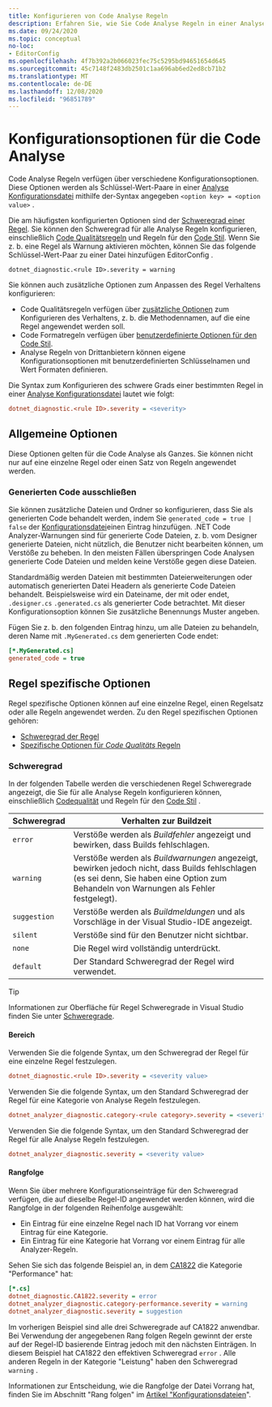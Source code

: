 ```yaml
---
title: Konfigurieren von Code Analyse Regeln
description: Erfahren Sie, wie Sie Code Analyse Regeln in einer Analyse Konfigurationsdatei konfigurieren.
ms.date: 09/24/2020
ms.topic: conceptual
no-loc:
- EditorConfig
ms.openlocfilehash: 4f7b392a2b066023fec75c5295bd94651654d645
ms.sourcegitcommit: 45c7148f2483db2501c1aa696ab6ed2ed8cb71b2
ms.translationtype: MT
ms.contentlocale: de-DE
ms.lasthandoff: 12/08/2020
ms.locfileid: "96851789"
---
```

# <a name="configuration-options-for-code-analysis"></a>Konfigurationsoptionen für die Code Analyse

Code Analyse Regeln verfügen über verschiedene Konfigurationsoptionen. Diese Optionen werden als Schlüssel-Wert-Paare in einer [Analyse Konfigurationsdatei](configuration-files.md) mithilfe der-Syntax angegeben `<option key> = <option value>` .

Die am häufigsten konfigurierten Optionen sind der [Schweregrad einer Regel](#severity-level). Sie können den Schweregrad für alle Analyse Regeln konfigurieren, einschließlich [Code Qualitätsregeln](quality-rules/index.md) und Regeln für den [Code Stil](style-rules/index.md). Wenn Sie z. b. eine Regel als Warnung aktivieren möchten, können Sie das folgende Schlüssel-Wert-Paar zu einer Datei hinzufügen EditorConfig .

`dotnet_diagnostic.<rule ID>.severity = warning`

Sie können auch zusätzliche Optionen zum Anpassen des Regel Verhaltens konfigurieren:

- Code Qualitätsregeln verfügen über [zusätzliche Optionen](code-quality-rule-options.md) zum Konfigurieren des Verhaltens, z. b. die Methodennamen, auf die eine Regel angewendet werden soll.
- Code Formatregeln verfügen über [benutzerdefinierte Optionen für den Code Stil](code-style-rule-options.md).
- Analyse Regeln von Drittanbietern können eigene Konfigurationsoptionen mit benutzerdefinierten Schlüsselnamen und Wert Formaten definieren.

Die Syntax zum Konfigurieren des schwere Grads einer bestimmten Regel in einer [Analyse Konfigurationsdatei](configuration-files.md) lautet wie folgt:

```ini
dotnet_diagnostic.<rule ID>.severity = <severity>
```

## <a name="general-options"></a>Allgemeine Optionen

Diese Optionen gelten für die Code Analyse als Ganzes. Sie können nicht nur auf eine einzelne Regel oder einen Satz von Regeln angewendet werden.

### <a name="exclude-generated-code"></a>Generierten Code ausschließen

Sie können zusätzliche Dateien und Ordner so konfigurieren, dass Sie als generierten Code behandelt werden, indem Sie `generated_code = true | false` der [Konfigurationsdatei](configuration-files.md)einen Eintrag hinzufügen. .NET Code Analyzer-Warnungen sind für generierte Code Dateien, z. b. vom Designer generierte Dateien, nicht nützlich, die Benutzer nicht bearbeiten können, um Verstöße zu beheben. In den meisten Fällen überspringen Code Analysen generierte Code Dateien und melden keine Verstöße gegen diese Dateien.

Standardmäßig werden Dateien mit bestimmten Dateierweiterungen oder automatisch generierten Datei Headern als generierte Code Dateien behandelt. Beispielsweise wird ein Dateiname, der mit oder endet, `.designer.cs` `.generated.cs` als generierter Code betrachtet. Mit dieser Konfigurationsoption können Sie zusätzliche Benennungs Muster angeben.

Fügen Sie z. b. den folgenden Eintrag hinzu, um alle Dateien zu behandeln, deren Name mit `.MyGenerated.cs` dem generierten Code endet:

```ini
[*.MyGenerated.cs]
generated_code = true
```

## <a name="rule-specific-options"></a>Regel spezifische Optionen

Regel spezifische Optionen können auf eine einzelne Regel, einen Regelsatz oder alle Regeln angewendet werden. Zu den Regel spezifischen Optionen gehören:

- [Schweregrad der Regel](#severity-level)
- [Spezifische Optionen für *Code Qualitäts* Regeln](code-quality-rule-options.md)

### <a name="severity-level"></a>Schweregrad

In der folgenden Tabelle werden die verschiedenen Regel Schweregrade angezeigt, die Sie für alle Analyse Regeln konfigurieren können, einschließlich [Codequalität](quality-rules/index.md) und Regeln für den [Code Stil](style-rules/index.md) .

| Schweregrad | Verhalten zur Buildzeit |
|-|-|
| `error` | Verstöße werden als *Buildfehler* angezeigt und bewirken, dass Builds fehlschlagen.|
| `warning` | Verstöße werden als *Buildwarnungen* angezeigt, bewirken jedoch nicht, dass Builds fehlschlagen (es sei denn, Sie haben eine Option zum Behandeln von Warnungen als Fehler festgelegt). |
| `suggestion` | Verstöße werden als *Buildmeldungen* und als Vorschläge in der Visual Studio-IDE angezeigt. |
| `silent` | Verstöße sind für den Benutzer nicht sichtbar. |
| `none` | Die Regel wird vollständig unterdrückt. |
| `default` | Der Standard Schweregrad der Regel wird verwendet. |

> [!TIP]
> Informationen zur Oberfläche für Regel Schweregrade in Visual Studio finden Sie unter [Schweregrade](/visualstudio/ide/editorconfig-language-conventions#severity-levels).

#### <a name="scope"></a>Bereich

Verwenden Sie die folgende Syntax, um den Schweregrad der Regel für eine einzelne Regel festzulegen.

```ini
dotnet_diagnostic.<rule ID>.severity = <severity value>
```

Verwenden Sie die folgende Syntax, um den Standard Schweregrad der Regel für eine Kategorie von Analyse Regeln festzulegen.

```ini
dotnet_analyzer_diagnostic.category-<rule category>.severity = <severity value>
```

Verwenden Sie die folgende Syntax, um den Standard Schweregrad der Regel für alle Analyse Regeln festzulegen.

```ini
dotnet_analyzer_diagnostic.severity = <severity value>
```

#### <a name="precedence"></a>Rangfolge

Wenn Sie über mehrere Konfigurationseinträge für den Schweregrad verfügen, die auf dieselbe Regel-ID angewendet werden können, wird die Rangfolge in der folgenden Reihenfolge ausgewählt:

- Ein Eintrag für eine einzelne Regel nach ID hat Vorrang vor einem Eintrag für eine Kategorie.
- Ein Eintrag für eine Kategorie hat Vorrang vor einem Eintrag für alle Analyzer-Regeln.

Sehen Sie sich das folgende Beispiel an, in dem [CA1822](/visualstudio/code-quality/ca1822) die Kategorie "Performance" hat:

```ini
[*.cs]
dotnet_diagnostic.CA1822.severity = error
dotnet_analyzer_diagnostic.category-performance.severity = warning
dotnet_analyzer_diagnostic.severity = suggestion
```

Im vorherigen Beispiel sind alle drei Schweregrade auf CA1822 anwendbar. Bei Verwendung der angegebenen Rang folgen Regeln gewinnt der erste auf der Regel-ID basierende Eintrag jedoch mit den nächsten Einträgen. In diesem Beispiel hat CA1822 den effektiven Schweregrad `error` . Alle anderen Regeln in der Kategorie "Leistung" haben den Schweregrad `warning` .

Informationen zur Entscheidung, wie die Rangfolge der Datei Vorrang hat, finden Sie im Abschnitt "Rang folgen" im [Artikel "Konfigurationsdateien](configuration-files.md#precedence)".
